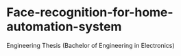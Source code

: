 # Face-recognition-for-home-automation-system
Engineering Thesis (Bachelor of Engineering in Electronics)
